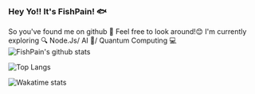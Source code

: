 ### Hey Yo!! It's FishPain! 🐟
So you've found me on github 👀 Feel free to look around!😊
I'm currently exploring 🔍 Node.Js/ AI 🤖/ Quantum Computing 💻
![FishPain's github stats](https://github-readme-stats.vercel.app/api?username=FishPain&show_icons=true&hide_border=true&theme=dark&count_private=true)

![Top Langs](https://github-readme-stats.vercel.app/api/top-langs/?username=FishPain&show_icons=true&hide_border=true&theme=dark&layout=compact)

![Wakatime stats](https://github-readme-stats.vercel.app/api/wakatime?username=FishPain&hide_border=true&theme=dark)

